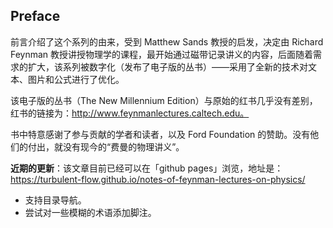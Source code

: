 ## Preface
前言介绍了这个系列的由来，受到 Matthew Sands 教授的启发，决定由 Richard Feynman 教授讲授物理学的课程，最开始通过磁带记录讲义的内容，后面随着需求的扩大，该系列被数字化（发布了电子版的丛书）——采用了全新的技术对文本、图片和公式进行了优化。

该电子版的丛书（The New Millennium Edition）与原始的红书几乎没有差别，红书的链接为：http://www.feynmanlectures.caltech.edu。

书中特意感谢了参与贡献的学者和读者，以及 Ford Foundation 的赞助。没有他们的付出，就没有现今的“费曼的物理讲义”。

**近期的更新**：该文章目前已经可以在「github pages」浏览，地址是：https://turbulent-flow.github.io/notes-of-feynman-lectures-on-physics/
- 支持目录导航。
- 尝试对一些模糊的术语添加脚注。
